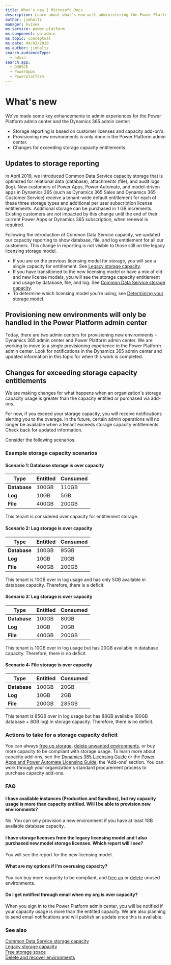 ```yaml
---
title: What's new | Microsoft Docs
description: Learn about what's new with administering the Power Platform admin center
author: jimholtz
manager: kvivek
ms.service: power-platform
ms.component: pa-admin
ms.topic: conceptual
ms.date: 04/03/2020
ms.author: jimholtz
search.audienceType: 
  - admin
search.app: 
  - D365CE
  - PowerApps
  - Powerplatform
---
```


# What's new 

We've made some key enhancements to admin experiences for the Power Platform admin center and the Dynamics 365 admin center:

- Storage reporting is based on customer licenses and capacity add-on's.
- Provisioning new environments is only done in the Power Platform admin center.
- Changes for exceeding storage capacity entitlements.

## Updates to storage reporting

In April 2019, we introduced Common Data Service capacity storage that is optimized for relational data (database), attachments (file), and audit logs (log). New customers of Power Apps, Power Automate, and model-driven apps in Dynamics 365 (such as Dynamics 365 Sales and Dynamics 365 Customer Service) receive a tenant-wide default entitlement for each of these three storage types and additional per user subscription license entitlements. Additional storage can be purchased in 1 GB increments. Existing customers are not impacted by this change until the end of their current Power Apps or Dynamics 365 subscription, when renewal is required. 

Following the introduction of Common Data Service capacity, we updated our capacity reporting to show database, file, and log entitlement for all our customers. This change in reporting is not visible to those still on the legacy licensing storage model.

- If you are on the previous licensing model for storage, you will see a single capacity for entitlement. See [Legacy storage capacity](legacy-capacity-storage.md).
- If you have transitioned to the new licensing model or have a mix of old and new license models, you will see the storage capacity entitlement and usage by database, file, and log. See [Common Data Service storage capacity](capacity-storage.md).
- To determine which licensing model you're using, see [Determining your storage model](legacy-capacity-storage.md#determining-your-storage-model).

## Provisioning new environments will only be handled in the Power Platform admin center

Today, there are two admin centers for provisioning new environments – Dynamics 365 admin center and Power Platform admin center. We are working to move to a single provisioning experience in the Power Platform admin center. Look for notifications in the Dynamics 365 admin center and updated information in this topic for when this work is completed.

## Changes for exceeding storage capacity entitlements

We are making changes for what happens when an organization's storage capacity usage is greater than the capacity entitled or purchased via add-ons.

For now, if you exceed your storage capacity, you will receive notifications alerting you to the overage. In the future, certain admin  operations will no longer be available when a tenant exceeds storage capacity entitlements. Check back for updated information.

Consider the following scenarios.

### Example storage capacity scenarios

#### Scenario 1: Database storage is over capacity

|Type  |Entitled  |Consumed  |
|---------|---------|---------|
|**Database**     | 100GB        | 110GB        |
|**Log**     |  10GB       | 5GB        |
|**File**     | 400GB        | 200GB        |

This tenant is considered over capacity for entitlement storage.

#### Scenario 2: Log storage is over capacity

|Type  |Entitled  |Consumed  |
|---------|---------|---------|
|**Database**     | 100GB        | 95GB        |
|**Log**     |  10GB       | 20GB        |
|**File**     | 400GB        | 200GB        |

This tenant is 10GB over in log usage and has only 5GB available in database capacity. Therefore, there is a deficit.

#### Scenario 3: Log storage is over capacity

|Type  |Entitled  |Consumed  |
|---------|---------|---------|
|**Database**     | 100GB        | 80GB        |
|**Log**     |  10GB       | 20GB        |
|**File**     | 400GB        | 200GB        |

This tenant is 10GB over in log usage but has 20GB available in database capacity. Therefore, there is no deficit.

#### Scenario 4: File storage is over capacity

|Type  |Entitled  |Consumed  |
|---------|---------|---------|
|**Database**     | 100GB        | 20GB        |
|**Log**     |  10GB       | 2GB        |
|**File**     | 200GB        | 285GB        |

This tenant is 85GB over in log usage but has 88GB available (80GB database + 8GB log) in storage capacity. Therefore, there is no deficit.

### Actions to take for a storage capacity deficit

You can always [free up storage](free-storage-space.md), [delete unwanted environments](delete-environment.md), or buy more capacity to be compliant with storage usage. To learn more about capacity add-ons, see the [Dynamics 365 Licensing Guide](https://go.microsoft.com/fwlink/p/?LinkId=866544) or the [Power Apps and Power Automate Licensing Guide](https://go.microsoft.com/fwlink/?linkid=2085130), the 'Add-ons' section. You can work through your organization's standard procurement process to purchase capacity add-ons.

### FAQ

#### I have available instances (Production and Sandbox), but my capacity usage is more than capacity entitled. Will I be able to provision new environments? 
No. You can only provision a new environment if you have at least 1GB available database capacity. 

#### I have storage licenses from the legacy licensing model and I also purchased new model storage licenses. Which report will I see?  
You will see the report for the new licensing model. 

#### What are my options if I'm overusing capacity?  
You can buy more capacity to be compliant, and [free up](free-storage-space.md) or [delete](delete-environment.md) unused environments. 

#### Do I get notified through email when my org is over capacity?  
When you sign in to the Power Platform admin center, you will be notified if your capacity usage is more than the entitled capacity. We are also planning to send email notifications and will publish an update once this is available. 

### See also
[Common Data Service storage capacity](capacity-storage.md) <br />
[Legacy storage capacity](legacy-capacity-storage.md) <br />
[Free storage space](free-storage-space.md) <br />
[Delete and recover environments](delete-environment.md)